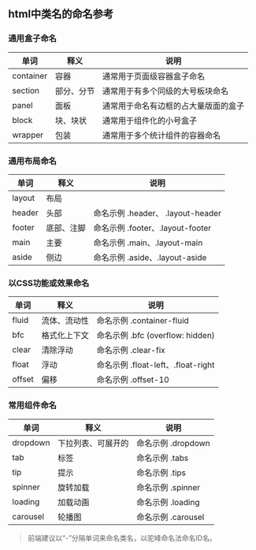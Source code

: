 ## html中类名的命名参考

### 通用盒子命名

| 单词      | 释义       | 说明                                 |
| --------- | ---------- | ------------------------------------ |
| container | 容器       | 通常用于页面级容器盒子命名           |
| section   | 部分、分节 | 通常用于有多个同级的大号板块命名     |
| panel     | 面板       | 通常用于命名有边框的占大量版面的盒子 |
| block     | 块、块状   | 通常用于组件化的小号盒子             |
| wrapper   | 包装       | 通常用于多个统计组件的容器命名       |

### 通用布局命名

| 单词   | 释义       | 说明                              |
| ------ | ---------- | --------------------------------- |
| layout | 布局       |                                   |
| header | 头部       | 命名示例 .header、 .layout-header |
| footer | 底部、注脚 | 命名示例 .footer、.layout-footer  |
| main   | 主要       | 命名示例 .main、.layout-main      |
| aside  | 侧边       | 命名示例 .aside、.layout-aside    |

### 以CSS功能或效果命名

| 单词   | 释义         | 说明                               |
| ------ | ------------ | ---------------------------------- |
| fluid  | 流体、流动性 | 命名示例 .container-fluid          |
| bfc    | 格式化上下文 | 命名示例 .bfc (overflow: hidden)   |
| clear  | 清除浮动     | 命名示例 .clear-fix                |
| float  | 浮动         | 命名示例 .float-left、.float-right |
| offset | 偏移         | 命名示例 .offset-10                |

### 常用组件命名

| 单词     | 释义               | 说明               |
| -------- | ------------------ | ------------------ |
| dropdown | 下拉列表、可展开的 | 命名示例 .dropdown |
| tab      | 标签               | 命名示例 .tabs     |
| tip      | 提示               | 命名示例 .tips     |
| spinner  | 旋转加载           | 命名示例 .spinner  |
| loading  | 加载动画           | 命名示例 .loading  |
| carousel | 轮播图             | 命名示例 .carousel |

> 前端建议以“-”分隔单词来命名类名，以驼峰命名法命名ID名。

